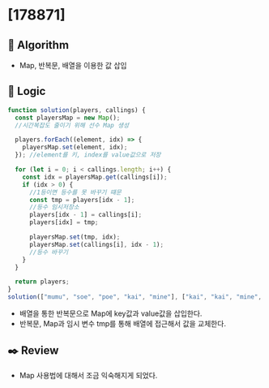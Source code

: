# [178871]

## :pushpin: **Algorithm**

- Map, 반복문, 배열을 이용한 값 삽입

## :round_pushpin: **Logic**

```javascript
function solution(players, callings) {
  const playersMap = new Map();
  //시간복잡도 줄이기 위해 선수 Map 생성

  players.forEach((element, idx) => {
    playersMap.set(element, idx);
  }); //element를 키, index를 value값으로 저장

  for (let i = 0; i < callings.length; i++) {
    const idx = playersMap.get(callings[i]);
    if (idx > 0) {
      //1등이면 등수를 못 바꾸기 떄문
      const tmp = players[idx - 1];
      //등수 임시저장소
      players[idx - 1] = callings[i];
      players[idx] = tmp;

      playersMap.set(tmp, idx);
      playersMap.set(callings[i], idx - 1);
      //등수 바꾸기
    }
  }

  return players;
}
solution(["mumu", "soe", "poe", "kai", "mine"], ["kai", "kai", "mine", "mine"]);
```

- 배열을 통한 반복문으로 Map에 key값과 value값을 삽입한다.
- 반복문, Map과 임시 변수 tmp를 통해 배열에 접근해서 값을 교체한다.

## :black_nib: **Review**

- Map 사용법에 대해서 조금 익숙해지게 되었다.
